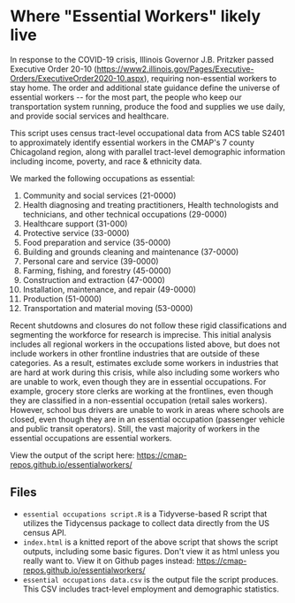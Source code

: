 # Where "Essential Workers" likely live
In response to the COVID-19 crisis, Illinois Governor J.B. Pritzker passed Executive Order 20-10 (https://www2.illinois.gov/Pages/Executive-Orders/ExecutiveOrder2020-10.aspx), requiring non-essential workers to stay home. The order and additional state guidance define the universe of essential workers -- for the most part, the people who keep our transportation system running, produce the food and supplies we use daily, and provide social services and healthcare.

This script uses census tract-level occupational data from ACS table S2401 to approximately identify essential workers in the CMAP's 7 county Chicagoland region, along with parallel tract-level demographic information including income, poverty, and race & ethnicity data.

We marked the following occupations as essential:
1. Community and social services (21-0000) 
2. Health diagnosing and treating practitioners, Health technologists and technicians, and other technical occupations (29-0000) 
3. Healthcare support (31-000) 
4. Protective service (33-0000) 
5. Food preparation and service (35-0000) 
6. Building and grounds cleaning and maintenance (37-0000) 
7. Personal care and service (39-0000) 
8. Farming, fishing, and forestry (45-0000) 
9. Construction and extraction (47-0000) 
10. Installation, maintenance, and repair (49-0000) 
11. Production (51-0000) 
12. Transportation and material moving (53-0000) 

Recent shutdowns and closures do not follow these rigid classifications and segmenting the workforce for research is imprecise. This initial analysis includes all regional workers in the occupations listed above, but does not include workers in other frontline industries that are outside of these categories. As a result, estimates exclude some workers in industries that are hard at work during this crisis, while also including some workers who are unable to work, even though they are in essential occupations. For example, grocery store clerks are working at the frontlines, even though they are classified in a non-essential occupation (retail sales workers). However, school bus drivers are unable to work in areas where schools are closed, even though they are in an essential occupation (passenger vehicle and public transit operators). Still, the vast majority of workers in the essential occupations are essential workers. 

View the output of the script here:
https://cmap-repos.github.io/essentialworkers/


## Files
- `essential occupations script.R` is a Tidyverse-based R script that utilizes the Tidycensus package to collect data directly from the US census API.
- `index.html` is a knitted report of the above script that shows the script outputs, including some basic figures. Don't view it as html unless you really want to. View it on Github pages instead: https://cmap-repos.github.io/essentialworkers/
- `essential occupations data.csv` is the output file the script produces. This CSV includes tract-level employment and demographic statistics. 
